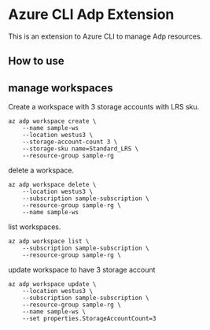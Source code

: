 # Azure CLI Adp Extension #
This is an extension to Azure CLI to manage Adp resources.

## How to use ##

## manage workspaces ## 
Create a workspace with 3 storage accounts with LRS sku.
```
az adp workspace create \
    --name sample-ws
    --location westus3 \
    --storage-account-count 3 \
    --storage-sku name=Standard_LRS \
    --resource-group sample-rg
```

delete a workspace.
```
az adp workspace delete \
    --location westus3 \
    --subscription sample-subscription \
    --resource-group sample-rg \
    --name sample-ws 
```

list workspaces.
```
az adp workspace list \
    --subscription sample-subscription \
    --resource-group sample-rg \
```


update workspace to have 3 storage account
```
az adp workspace update \
    --location westus3 \
    --subscription sample-subscription \
    --resource-group sample-rg \
    --name sample-ws \
    --set properties.StorageAccountCount=3
```